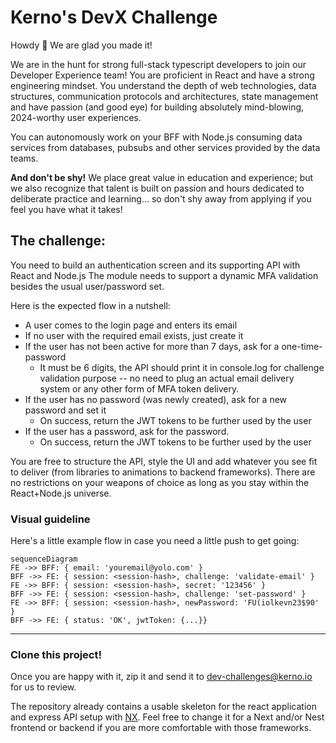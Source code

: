 # Kerno's DevX Challenge

Howdy 👋  We are glad you made it!

We are in the hunt for strong full-stack typescript developers to join our Developer Experience team! You are proficient in React and have a strong engineering mindset. You understand the depth of web technologies, data structures, communication protocols and architectures, state management and have passion (and good eye) for building absolutely mind-blowing, 2024-worthy user experiences.  
  
You can autonomously work on your BFF with Node.js consuming data services from databases, pubsubs and other services provided by the data teams.  

**And don't be shy!**
We place great value in education and experience; but we also recognize that talent is built on passion and hours dedicated to deliberate practice and learning... so don't shy away from applying if you feel you have what it takes!



## The challenge:
You need to build an authentication screen and its supporting API with React and Node.js
The module needs to support a dynamic MFA validation besides the usual user/password set.

Here is the expected flow in a nutshell:
- A user comes to the login page and enters its email
- If no user with the required email exists, just create it
- If the user has not been active for more than 7 days, ask for a one-time-password
	- It must be 6 digits, the API should print it in console.log for challenge validation purpose -- no need to plug an actual email delivery system or any other form of MFA token delivery.
- If the user has no password (was newly created), ask for a new password and set it
	- On success, return the JWT tokens to be further used by the user
- If the user has a password, ask for the password. 
	-  On success, return the JWT tokens to be further used by the user

You are free to structure the API, style the UI and add whatever you see fit to deliver (from libraries to animations to backend frameworks). There are no restrictions on your weapons of choice as long as you stay within the React+Node.js universe.


### Visual guideline
Here's a little example flow in case you need a little push to get going:
```mermaid
sequenceDiagram
FE ->> BFF: { email: 'youremail@yolo.com' }
BFF ->> FE: { session: <session-hash>, challenge: 'validate-email' }
FE ->> BFF: { session: <session-hash>, secret: '123456' }
BFF ->> FE: { session: <session-hash>, challenge: 'set-password' }
FE ->> BFF: { session: <session-hash>, newPassword: 'FU(iolkevn23$90' }
BFF ->> FE: { status: 'OK', jwtToken: {...}}
```
---

### Clone this project!
Once you are happy with it, zip it and send it to dev-challenges@kerno.io for us to review.

The repository already contains a usable skeleton for the react application and express API setup with [NX](https://nx.dev). Feel free to change it for a Next and/or Nest frontend or backend if you are more comfortable with those frameworks.
